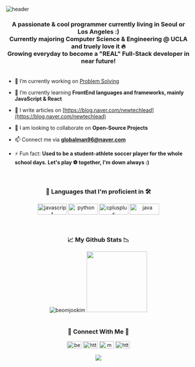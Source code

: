 ![header](https://capsule-render.vercel.app/api?type=wave&color=gradient&height=160&section=header&text=Hi%20👋,%20I'm%20Beomjoo%20"Jayden"%20Kim&fontAlign=50&fontAlignY=70&fontSize=50&fontColor=#1E90FF)
<br> 
<h3 align="center"> A passionate & cool programmer currently living in Seoul or Los Angeles :) <br>
                    Currently majoring Computer Science & Engineering @ UCLA and truely love it ️‍🔥<br>
                    Growing everyday to become a "REAL" Full-Stack developer in near future!<br><br>
</h3>

- 🔭 I’m currently working on [Problem Solving](https://github.com/beomjookim/problem-solving-on-Programmers)

- 🌱 I’m currently learning **FrontEnd languages and frameworks, mainly JavaScript & React**

<!-- 👨‍💻 All of my projects are available at [will make this shit!](will make this!)-->

- 📝 I write articles on [https://blog.naver.com/newtechlead](https://blog.naver.com/newtechlead)

<!-- 📄 Know about my experiences [will make this, too!](will make this shit, too!)-->

- 👯 I am looking to collaborate on **Open-Source Projects**

- 📫 Connect me via **globalman96@naver.com**

- ⚡ Fun fact: **Used to be a student-athlete soccer player for the whole school days. Let's play ⚽ together, I'm down always :)**
<br>

<h3 align="center">📙 Languages that I'm proficient in 🛠️</h3>
<p align="center"> <img src="https://img.shields.io/badge/JavaScript-323330?style=for-the-badge&logo=javascript&logoColor=F7DF1E" alt="javascript" width="80" height="30"/> <img src="https://img.shields.io/badge/Python-FFD43B?style=for-the-badge&logo=python&logoColor=darkgreen" alt="python" width="80" height="30"/> <img src="https://img.shields.io/badge/C%2B%2B-00599C?style=for-the-badge&logo=c%2B%2B&logoColor=white" alt="cplusplus" width="80" height="30"/> <img src="https://img.shields.io/badge/Java-ED8B00?style=for-the-badge&logo=java&logoColor=white" alt="java" width="80" height="30"/> </p>
<br>

<h3 align="center">📈 My Github Stats 📉</h3>
<div align="center">
<img src="https://github-readme-stats.vercel.app/api/top-langs?username=beomjookim&show_icons=true&locale=en&layout=compact" alt="beomjookim" />
<img src="https://github-readme-stats.vercel.app/api?username=beomjookim" height="165"><br><br>
</div>

<h3 align="center">🤙 Connect With Me 🤝</h3>
<p align="center">
<a href="https://www.linkedin.com/in/beomjoo-jayden-kim-40a674143/" target="blank"><img align="center" src="https://raw.githubusercontent.com/rahuldkjain/github-profile-readme-generator/master/src/images/icons/Social/linked-in-alt.svg" alt="beomjoo-jayden-kim" height="20" width="40" /></a>
<a href="https://instagram.com/bonjourjaydenkim/" target="blank"><img align="center" src="https://raw.githubusercontent.com/rahuldkjain/github-profile-readme-generator/master/src/images/icons/Social/instagram.svg" alt="https://www.instagram.com/bonjourjaydenkim/" height="20" width="40" /></a>
<a href="https://www.leetcode.com/magnate" target="blank"><img align="center" src="https://raw.githubusercontent.com/rahuldkjain/github-profile-readme-generator/master/src/images/icons/Social/leet-code.svg" alt="magnate" height="20" width="40" /></a>
<a href="https://blog.naver.com/newtechlead" target="blank"><img align="center" src="https://raw.githubusercontent.com/rahuldkjain/github-profile-readme-generator/master/src/images/icons/Social/rss.svg" alt="https://blog.naver.com/newtechlead" height="20" width="40" /></a><br><br>
<a href="https://hits.seeyoufarm.com"><img src="https://hits.seeyoufarm.com/api/count/incr/badge.svg?url=https%3A%2F%2Fgithub.com%2Fbeomjookim&count_bg=%2341B883&title_bg=%23CDC2C2&icon=github.svg&icon_color=%23E7E7E7&title=hits&edge_flat=false"/></a>
</p><br>
